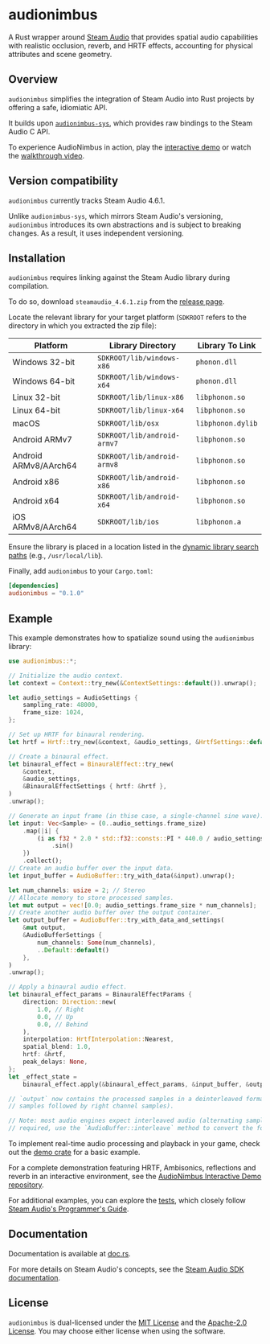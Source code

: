 # audionimbus

A Rust wrapper around [Steam Audio](https://valvesoftware.github.io/steam-audio/) that provides spatial audio capabilities with realistic occlusion, reverb, and HRTF effects, accounting for physical attributes and scene geometry.

## Overview

`audionimbus` simplifies the integration of Steam Audio into Rust projects by offering a safe, idiomiatic API.

It builds upon [`audionimbus-sys`](../audionimbus-sys), which provides raw bindings to the Steam Audio C API.

To experience AudioNimbus in action, play the [interactive demo](https://github.com/MaxenceMaire/audionimbus-demo) or watch the [walkthrough video](https://www.youtube.com/watch?v=zlhW1maG0Is).

## Version compatibility

`audionimbus` currently tracks Steam Audio 4.6.1.

Unlike `audionimbus-sys`, which mirrors Steam Audio's versioning, `audionimbus` introduces its own abstractions and is subject to breaking changes.
As a result, it uses independent versioning.

## Installation

`audionimbus` requires linking against the Steam Audio library during compilation.

To do so, download `steamaudio_4.6.1.zip` from the [release page](https://github.com/ValveSoftware/steam-audio/releases).

Locate the relevant library for your target platform (`SDKROOT` refers to the directory in which you extracted the zip file):

| Platform | Library Directory | Library To Link |
| --- | --- | --- |
| Windows 32-bit | `SDKROOT/lib/windows-x86` | `phonon.dll` |
| Windows 64-bit | `SDKROOT/lib/windows-x64` | `phonon.dll` |
| Linux 32-bit | `SDKROOT/lib/linux-x86` | `libphonon.so` |
| Linux 64-bit | `SDKROOT/lib/linux-x64` | `libphonon.so` |
| macOS | `SDKROOT/lib/osx` | `libphonon.dylib` |
| Android ARMv7 | `SDKROOT/lib/android-armv7` | `libphonon.so` |
| Android ARMv8/AArch64 | `SDKROOT/lib/android-armv8` | `libphonon.so` |
| Android x86 | `SDKROOT/lib/android-x86` | `libphonon.so` |
| Android x64 | `SDKROOT/lib/android-x64` | `libphonon.so` |
| iOS ARMv8/AArch64 | `SDKROOT/lib/ios` | `libphonon.a` |

Ensure the library is placed in a location listed in the [dynamic library search paths](https://doc.rust-lang.org/cargo/reference/environment-variables.html#dynamic-library-paths) (e.g., `/usr/local/lib`).

Finally, add `audionimbus` to your `Cargo.toml`:

```toml
[dependencies]
audionimbus = "0.1.0"
```

## Example

This example demonstrates how to spatialize sound using the `audionimbus` library:

```rust
use audionimbus::*;

// Initialize the audio context.
let context = Context::try_new(&ContextSettings::default()).unwrap();

let audio_settings = AudioSettings {
    sampling_rate: 48000,
    frame_size: 1024,
};

// Set up HRTF for binaural rendering.
let hrtf = Hrtf::try_new(&context, &audio_settings, &HrtfSettings::default()).unwrap();

// Create a binaural effect.
let binaural_effect = BinauralEffect::try_new(
    &context,
    &audio_settings,
    &BinauralEffectSettings { hrtf: &hrtf },
)
.unwrap();

// Generate an input frame (in thise case, a single-channel sine wave).
let input: Vec<Sample> = (0..audio_settings.frame_size)
    .map(|i| {
        (i as f32 * 2.0 * std::f32::consts::PI * 440.0 / audio_settings.sampling_rate as f32)
            .sin()
    })
    .collect();
// Create an audio buffer over the input data.
let input_buffer = AudioBuffer::try_with_data(&input).unwrap();

let num_channels: usize = 2; // Stereo
// Allocate memory to store processed samples.
let mut output = vec![0.0; audio_settings.frame_size * num_channels];
// Create another audio buffer over the output container.
let output_buffer = AudioBuffer::try_with_data_and_settings(
    &mut output,
    &AudioBufferSettings {
        num_channels: Some(num_channels),
        ..Default::default()
    },
)
.unwrap();

// Apply a binaural audio effect.
let binaural_effect_params = BinauralEffectParams {
    direction: Direction::new(
        1.0, // Right
        0.0, // Up
        0.0, // Behind
    ),
    interpolation: HrtfInterpolation::Nearest,
    spatial_blend: 1.0,
    hrtf: &hrtf,
    peak_delays: None,
};
let _effect_state =
    binaural_effect.apply(&binaural_effect_params, &input_buffer, &output_buffer);

// `output` now contains the processed samples in a deinterleaved format (i.e., left channel
// samples followed by right channel samples).

// Note: most audio engines expect interleaved audio (alternating samples for each channel). If
// required, use the `AudioBuffer::interleave` method to convert the format.
```

To implement real-time audio processing and playback in your game, check out the [demo crate](./demo) for a basic example.

For a complete demonstration featuring HRTF, Ambisonics, reflections and reverb in an interactive environment, see the [AudioNimbus Interactive Demo repository](https://github.com/MaxenceMaire/audionimbus-demo).

For additional examples, you can explore the [tests](./tests), which closely follow [Steam Audio's Programmer's Guide](https://valvesoftware.github.io/steam-audio/doc/capi/guide.html).

## Documentation

Documentation is available at [doc.rs](https://docs.rs/audionimbus/latest).

For more details on Steam Audio's concepts, see the [Steam Audio SDK documentation](https://valvesoftware.github.io/steam-audio/doc/capi/index.html).

## License

`audionimbus` is dual-licensed under the [MIT License](LICENSE-MIT) and the [Apache-2.0 License](LICENSE-APACHE).
You may choose either license when using the software.
